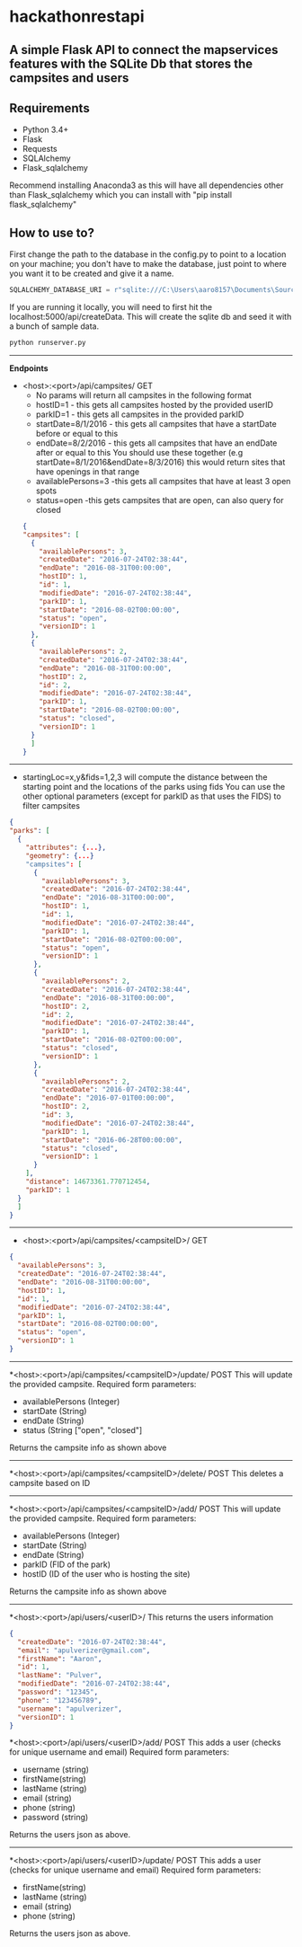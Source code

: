 # hackathonrestapi

## A simple Flask API to connect the mapservices features with the SQLite Db that stores the campsites and users

## Requirements

* Python 3.4+
* Flask
* Requests
* SQLAlchemy
* Flask_sqlalchemy


Recommend installing Anaconda3 as this will have all dependencies other than Flask_sqlalchemy which you can install with "pip install flask_sqlalchemy"

## How to use to?

First change the path to the database in the config.py to point to a location on your machine; you don't have to make the database, just point to where you want it to be created and give it a name.
```python
SQLALCHEMY_DATABASE_URI = r"sqlite:///C:\Users\aaro8157\Documents\SourceCode\hackathonrestapi\database.db"
```
If you are running it locally, you will need to first hit the localhost:5000/api/createData. This will create the sqlite db and seed it with a bunch of sample data.

```python
python runserver.py
```

----

**Endpoints**

* \<host\>:\<port\>/api/campsites/ GET
  * No params will return all campsites in the following format
  * hostID=1 - this gets all campsites hosted by the provided userID
  * parkID=1 - this gets all campsites in the provided parkID
  * startDate=8/1/2016 - this gets all campsites that have a startDate before or equal to this
  * endDate=8/2/2016 - this gets all campsites that have an endDate after or equal to this
    You should use these together (e.g startDate=8/1/2016&endDate=8/3/2016) this would return sites that have openings in that range
  * availablePersons=3 -this gets all campsites that have at least 3 open spots
  * status=open -this gets campsites that are open, can also query for closed
  ```json
  {
  "campsites": [
    {
      "availablePersons": 3,
      "createdDate": "2016-07-24T02:38:44",
      "endDate": "2016-08-31T00:00:00",
      "hostID": 1,
      "id": 1,
      "modifiedDate": "2016-07-24T02:38:44",
      "parkID": 1,
      "startDate": "2016-08-02T00:00:00",
      "status": "open",
      "versionID": 1
    },
    {
      "availablePersons": 2,
      "createdDate": "2016-07-24T02:38:44",
      "endDate": "2016-08-31T00:00:00",
      "hostID": 2,
      "id": 2,
      "modifiedDate": "2016-07-24T02:38:44",
      "parkID": 1,
      "startDate": "2016-08-02T00:00:00",
      "status": "closed",
      "versionID": 1
    }
    ]
  }
  ```
  
 ---- 
  
  * startingLoc=x,y&fids=1,2,3 will compute the distance between the starting point and the locations of the parks using fids
  You can use the other optional parameters (except for parkID as that uses the FIDS) to filter campsites
  ```json
  {
  "parks": [
    {
      "attributes": {...},
      "geometry": {...}
      "campsites": [
        {
          "availablePersons": 3,
          "createdDate": "2016-07-24T02:38:44",
          "endDate": "2016-08-31T00:00:00",
          "hostID": 1,
          "id": 1,
          "modifiedDate": "2016-07-24T02:38:44",
          "parkID": 1,
          "startDate": "2016-08-02T00:00:00",
          "status": "open",
          "versionID": 1
        },
        {
          "availablePersons": 2,
          "createdDate": "2016-07-24T02:38:44",
          "endDate": "2016-08-31T00:00:00",
          "hostID": 2,
          "id": 2,
          "modifiedDate": "2016-07-24T02:38:44",
          "parkID": 1,
          "startDate": "2016-08-02T00:00:00",
          "status": "closed",
          "versionID": 1
        },
        {
          "availablePersons": 2,
          "createdDate": "2016-07-24T02:38:44",
          "endDate": "2016-07-01T00:00:00",
          "hostID": 2,
          "id": 3,
          "modifiedDate": "2016-07-24T02:38:44",
          "parkID": 1,
          "startDate": "2016-06-28T00:00:00",
          "status": "closed",
          "versionID": 1
        }
      ],
      "distance": 14673361.770712454,
      "parkID": 1
    }
    ]
  }
  ```
  
 ---- 
  
* \<host\>:\<port\>/api/campsites/\<campsiteID\>/ GET
```json
{
  "availablePersons": 3,
  "createdDate": "2016-07-24T02:38:44",
  "endDate": "2016-08-31T00:00:00",
  "hostID": 1,
  "id": 1,
  "modifiedDate": "2016-07-24T02:38:44",
  "parkID": 1,
  "startDate": "2016-08-02T00:00:00",
  "status": "open",
  "versionID": 1
}
```

----

*\<host\>:\<port\>/api/campsites/\<campsiteID\>/update/ POST
This will update the provided campsite.
Required form parameters:
  - availablePersons (Integer)
  - startDate (String)
  - endDate (String)
  - status (String ["open", "closed"]
  
Returns the campsite info as shown above
  
----
  
 *\<host\>:\<port\>/api/campsites/\<campsiteID\>/delete/ POST
 This deletes a campsite based on ID
 
 ----
 
*\<host\>:\<port\>/api/campsites/\<campsiteID\>/add/ POST
This will update the provided campsite.
Required form parameters:
  - availablePersons (Integer)
  - startDate (String)
  - endDate (String)
  - parkID (FID of the park)
  - hostID (ID of the user who is hosting the site)
  
Returns the campsite info as shown above

----

*\<host\>:\<port\>/api/users/\<userID\>/
This returns the users information

```json
{
  "createdDate": "2016-07-24T02:38:44",
  "email": "apulverizer@gmail.com",
  "firstName": "Aaron",
  "id": 1,
  "lastName": "Pulver",
  "modifiedDate": "2016-07-24T02:38:44",
  "password": "12345",
  "phone": "123456789",
  "username": "apulverizer",
  "versionID": 1
}
```

*\<host\>:\<port\>/api/users/\<userID\>/add/ POST
This adds a user (checks for unique username and email)
Required form parameters:
  - username (string)
  - firstName(string)
  - lastName (string)
  - email (string)
  - phone (string)
  - password (string)
  
Returns the users json as above.

----

*\<host\>:\<port\>/api/users/\<userID\>/update/ POST
This adds a user (checks for unique username and email)
Required form parameters:
  - firstName(string)
  - lastName (string)
  - email (string)
  - phone (string)
  
Returns the users json as above.





  
  

